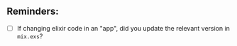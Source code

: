 ## Reminders:

- [ ] If changing elixir code in an "app", did you update the relevant version
      in `mix.exs`?

